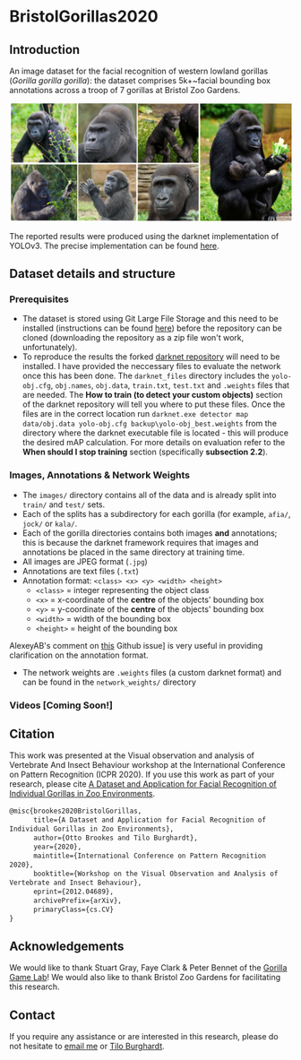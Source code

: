 # BristolGorillas2020

## Introduction
An image dataset for the facial recognition of western lowland gorillas (*Gorilla gorilla gorilla*): the dataset comprises 5k+~facial bounding box annotations across a troop of 7 gorillas at Bristol Zoo Gardens. 

![Image](figures/full_troop.png)

The reported results were produced using the darknet implementation of YOLOv3. The precise implementation can be found [here](https://github.com/obrookes/darknet). 

## Dataset details and structure

### Prerequisites

- The dataset is stored using Git Large File Storage and this need to be installed (instructions can be found [here](https://git-lfs.github.com)) before the repository can be cloned (downloading the repository as a zip file won't work, unfortunately).
- To reproduce the results the forked [darknet repository](https://github.com/obrookes/darknet) will need to be installed. I have provided the neccessary files to evaluate the network once this has been done. The `darknet_files` directory includes the `yolo-obj.cfg`, `obj.names`, `obj.data`, `train.txt`, `test.txt` and `.weights` files that are needed. The **How to train (to detect your custom objects)** section of the darknet repository will tell you where to put these files. Once the files are in the correct location run `darknet.exe detector map data/obj.data yolo-obj.cfg backup\yolo-obj_best.weights` from the directory where the darknet executable file is located - this will produce the desired mAP calculation. For more details on evaluation refer to the **When should I stop training** section (specifically **subsection 2.2**).             

### Images, Annotations & Network Weights

- The `images/` directory contains all of the data and is already split into `train/` and `test/` sets.
- Each of the splits has a subdirectory for each gorilla (for example, `afia/`, `jock/` or `kala/`.
- Each of the gorilla directories contains both images **and** annotations; this is because the darknet framework requires that images and annotations be placed in the same directory at training time.
- All images are JPEG format (`.jpg`)
- Annotations are text files (`.txt`)
- Annotation format: `<class> <x> <y> <width> <height>`
	- `<class>` = integer representing the object class
	- `<x>` = x-coordinate of the **centre** of the objects' bounding box
	- `<y>` = y-coordinate of the **centre** of the objects' bounding box
	- `<width>` = width of the bounding box
	- `<height>` = height of the bounding box

 AlexeyAB's comment on [this](https://github.com/AlexeyAB/Yolo_mark/issues/60) Github issue] is very useful in providing clarification on the annotation format.

- The network weights are `.weights` files (a custom darknet format) and can be found in the `network_weights/` directory

### Videos [Coming Soon!]

## Citation

This work was presented at the Visual observation and analysis of Vertebrate And Insect Behaviour workshop at the International Conference on Pattern Recognition (ICPR 2020). If you use this work as part of your research, please cite [A Dataset and Application for Facial Recognition of Individual Gorillas in Zoo Environments](https://arxiv.org/abs/2012.04689).

```text
@misc{brookes2020BristolGorillas,
      title={A Dataset and Application for Facial Recognition of Individual Gorillas in Zoo Environments}, 
      author={Otto Brookes and Tilo Burghardt},
      year={2020},
      maintitle={International Conference on Pattern Recognition 2020},
      booktitle={Workshop on the Visual Observation and Analysis of Vertebrate and Insect Behaviour},
      eprint={2012.04689},
      archivePrefix={arXiv},
      primaryClass={cs.CV}
}
```

## Acknowledgements

We would like to thank Stuart Gray, Faye Clark & Peter Bennet of the [Gorilla Game Lab](https://gorillagamelab.com)! We would also like to thank Bristol Zoo Gardens for facilitating this research.

## Contact

If you require any assistance or are interested in this research, please do not hesitate to [email me](mailto:dl18206@bristol.ac.uk) or [Tilo Burghardt](mailto:tilo@cs.bris.ac.uk).
